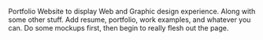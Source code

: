 Portfolio Website to display Web and Graphic design experience. Along with some other stuff. Add resume, portfolio, work examples, and whatever you can. Do some mockups first, then begin to really flesh out the page.

